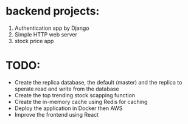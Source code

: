# backend projects:
1. Authentication app by Django
2. Simple HTTP web server
3. stock price app

# TODO:
- Create the replica database, the default (master) and the replica to sperate read and write from the database
- Create the top trending stock scapping function
- Create the in-memory cache using Redis for caching
- Deploy the application in Docker then AWS
- Improve the frontend using React
